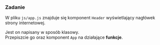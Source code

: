 ### Zadanie 
W pliku `js/app.js` znajduje się komponent `Header` wyświetlający nagłówek strony internetowej.

Jest on napisany w sposób klasowy.  
Przepiszcie go oraz komponent `App` na działające **funkcje**.